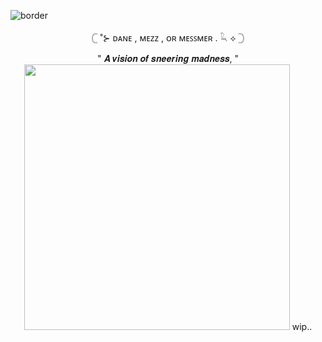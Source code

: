 ![border](https://i.postimg.cc/sfbLMk4C/Untitled63-20241123003453.png)
<p align="center"> 𓊆 ˚⊱ ᴅᴀɴᴇ , ᴍᴇᴢᴢ , ᴏʀ ᴍᴇꜱꜱᴍᴇʀ . 𓆗 ⟡ 𓊇
<p align="center"> " 𝑨 𝒗𝒊𝒔𝒊𝒐𝒏 𝒐𝒇 𝒔𝒏𝒆𝒆𝒓𝒊𝒏𝒈 𝒎𝒂𝒅𝒏𝒆𝒔𝒔, "
<img src="https://i.postimg.cc/xTWZf2xh/Untitled65-20241123014704.png" width="425"/>
wip..
